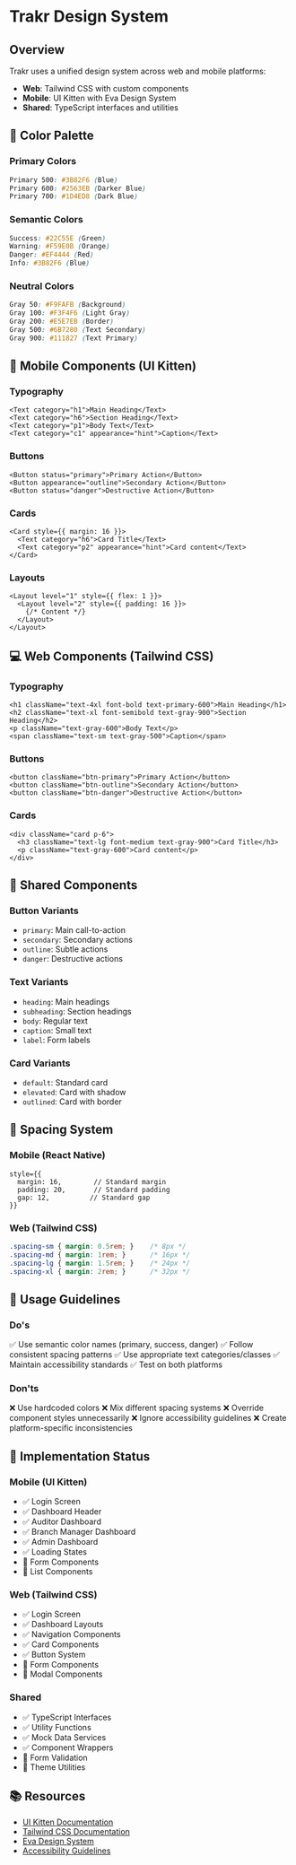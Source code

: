 # Trakr Design System

## Overview

Trakr uses a unified design system across web and mobile platforms:
- **Web**: Tailwind CSS with custom components
- **Mobile**: UI Kitten with Eva Design System
- **Shared**: TypeScript interfaces and utilities

## 🎨 Color Palette

### Primary Colors
```css
Primary 500: #3B82F6 (Blue)
Primary 600: #2563EB (Darker Blue)
Primary 700: #1D4ED8 (Dark Blue)
```

### Semantic Colors
```css
Success: #22C55E (Green)
Warning: #F59E0B (Orange)
Danger: #EF4444 (Red)
Info: #3B82F6 (Blue)
```

### Neutral Colors
```css
Gray 50: #F9FAFB (Background)
Gray 100: #F3F4F6 (Light Gray)
Gray 200: #E5E7EB (Border)
Gray 500: #6B7280 (Text Secondary)
Gray 900: #111827 (Text Primary)
```

## 📱 Mobile Components (UI Kitten)

### Typography
```tsx
<Text category="h1">Main Heading</Text>
<Text category="h6">Section Heading</Text>
<Text category="p1">Body Text</Text>
<Text category="c1" appearance="hint">Caption</Text>
```

### Buttons
```tsx
<Button status="primary">Primary Action</Button>
<Button appearance="outline">Secondary Action</Button>
<Button status="danger">Destructive Action</Button>
```

### Cards
```tsx
<Card style={{ margin: 16 }}>
  <Text category="h6">Card Title</Text>
  <Text category="p2" appearance="hint">Card content</Text>
</Card>
```

### Layouts
```tsx
<Layout level="1" style={{ flex: 1 }}>
  <Layout level="2" style={{ padding: 16 }}>
    {/* Content */}
  </Layout>
</Layout>
```

## 💻 Web Components (Tailwind CSS)

### Typography
```tsx
<h1 className="text-4xl font-bold text-primary-600">Main Heading</h1>
<h2 className="text-xl font-semibold text-gray-900">Section Heading</h2>
<p className="text-gray-600">Body Text</p>
<span className="text-sm text-gray-500">Caption</span>
```

### Buttons
```tsx
<button className="btn-primary">Primary Action</button>
<button className="btn-outline">Secondary Action</button>
<button className="btn-danger">Destructive Action</button>
```

### Cards
```tsx
<div className="card p-6">
  <h3 className="text-lg font-medium text-gray-900">Card Title</h3>
  <p className="text-gray-600">Card content</p>
</div>
```

## 🔧 Shared Components

### Button Variants
- `primary`: Main call-to-action
- `secondary`: Secondary actions
- `outline`: Subtle actions
- `danger`: Destructive actions

### Text Variants
- `heading`: Main headings
- `subheading`: Section headings
- `body`: Regular text
- `caption`: Small text
- `label`: Form labels

### Card Variants
- `default`: Standard card
- `elevated`: Card with shadow
- `outlined`: Card with border

## 📐 Spacing System

### Mobile (React Native)
```tsx
style={{
  margin: 16,        // Standard margin
  padding: 20,       // Standard padding
  gap: 12,          // Standard gap
}}
```

### Web (Tailwind CSS)
```css
.spacing-sm { margin: 0.5rem; }    /* 8px */
.spacing-md { margin: 1rem; }      /* 16px */
.spacing-lg { margin: 1.5rem; }    /* 24px */
.spacing-xl { margin: 2rem; }      /* 32px */
```

## 🎯 Usage Guidelines

### Do's
✅ Use semantic color names (primary, success, danger)
✅ Follow consistent spacing patterns
✅ Use appropriate text categories/classes
✅ Maintain accessibility standards
✅ Test on both platforms

### Don'ts
❌ Use hardcoded colors
❌ Mix different spacing systems
❌ Override component styles unnecessarily
❌ Ignore accessibility guidelines
❌ Create platform-specific inconsistencies

## 🚀 Implementation Status

### Mobile (UI Kitten)
- ✅ Login Screen
- ✅ Dashboard Header
- ✅ Auditor Dashboard
- ✅ Branch Manager Dashboard
- ✅ Admin Dashboard
- ✅ Loading States
- 🚧 Form Components
- 🚧 List Components

### Web (Tailwind CSS)
- ✅ Login Screen
- ✅ Dashboard Layouts
- ✅ Navigation Components
- ✅ Card Components
- ✅ Button System
- 🚧 Form Components
- 🚧 Modal Components

### Shared
- ✅ TypeScript Interfaces
- ✅ Utility Functions
- ✅ Mock Data Services
- ✅ Component Wrappers
- 🚧 Form Validation
- 🚧 Theme Utilities

## 📚 Resources

- [UI Kitten Documentation](https://akveo.github.io/react-native-ui-kitten/)
- [Tailwind CSS Documentation](https://tailwindcss.com/docs)
- [Eva Design System](https://eva.design/)
- [Accessibility Guidelines](https://www.w3.org/WAI/WCAG21/quickref/)
